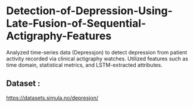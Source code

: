 # Detection-of-Depression-Using-Late-Fusion-of-Sequential-Actigraphy-Features
Analyzed time-series data (Depressjon) to detect depression from patient activity recorded via clinical actigraphy watches. Utilized features such as time domain, statistical metrics, and LSTM-extracted attributes.

## Dataset :
https://datasets.simula.no/depresjon/


